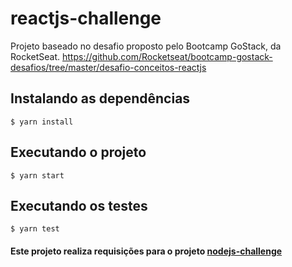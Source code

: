 # reactjs-challenge

Projeto baseado no desafio proposto pelo Bootcamp GoStack, da RocketSeat. https://github.com/Rocketseat/bootcamp-gostack-desafios/tree/master/desafio-conceitos-reactjs

## Instalando as dependências

```
$ yarn install
```

## Executando o projeto

```
$ yarn start
```

## Executando os testes

```
$ yarn test
```

#### Este projeto realiza requisições para o projeto [nodejs-challenge](https://github.com/okraciunas/nodejs-challenge)